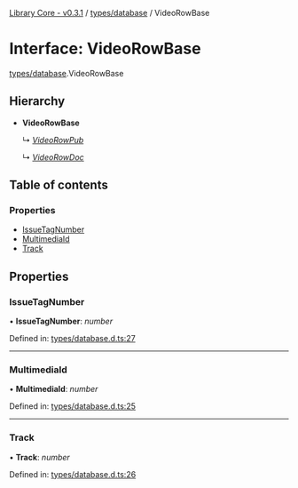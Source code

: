 [Library Core - v0.3.1](../README.md) / [types/database](../modules/types_database.md) / VideoRowBase

# Interface: VideoRowBase

[types/database](../modules/types_database.md).VideoRowBase

## Hierarchy

- **VideoRowBase**

  ↳ [*VideoRowPub*](types_database.videorowpub.md)

  ↳ [*VideoRowDoc*](types_database.videorowdoc.md)

## Table of contents

### Properties

- [IssueTagNumber](types_database.videorowbase.md#issuetagnumber)
- [MultimediaId](types_database.videorowbase.md#multimediaid)
- [Track](types_database.videorowbase.md#track)

## Properties

### IssueTagNumber

• **IssueTagNumber**: *number*

Defined in: [types/database.d.ts:27](https://github.com/BenShelton/library-api/blob/master/packages/core/types/database.d.ts#L27)

___

### MultimediaId

• **MultimediaId**: *number*

Defined in: [types/database.d.ts:25](https://github.com/BenShelton/library-api/blob/master/packages/core/types/database.d.ts#L25)

___

### Track

• **Track**: *number*

Defined in: [types/database.d.ts:26](https://github.com/BenShelton/library-api/blob/master/packages/core/types/database.d.ts#L26)
